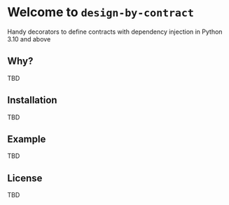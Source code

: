 # Welcome to `design-by-contract`

Handy decorators to define contracts with dependency injection in Python 3.10 and above


## Why?

TBD

## Installation

TBD

## Example

TBD

## License

TBD

